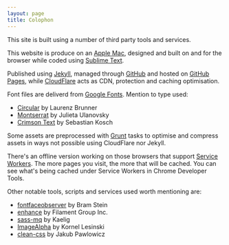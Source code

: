 ```yaml
---
layout: page
title: Colophon
---
```


<p class="c-intro">This site is built using a number of third party tools and services.</p>

This website is produce on an [Apple Mac](http://www.apple.com/uk/macbook/), designed and built on and for the browser while coded using [Sublime Text](https://www.sublimetext.com).

Published using [Jekyll](https://jekyllrb.com), managed through [GitHub](https://github.com) and hosted on [GitHub Pages](https://pages.github.com), while [CloudFlare](https://www.cloudflare.com) acts as CDN, protection and caching optimisation.

Font files are deliverd from [Google Fonts](https://www.google.com/fonts]). Mention to type used:

- [Circular](https://lineto.com/The+Fonts/Font+Categories/Text+Fonts/Circular/) by Laurenz Brunner
- [Montserrat](https://www.google.com/fonts/specimen/Montserrat) by Julieta Ulanovsky
- [Crimson Text](https://www.google.com/fonts/specimen/Crimson+Text) by Sebastian Kosch

Some assets are preprocessed with [Grunt](http://gruntjs.com) tasks to optimise and compress assets in ways not possible using CloudFlare nor Jekyll.

There's an offline version working on those browsers that support [Service Workers](https://github.com/slightlyoff/ServiceWorker/blob/master/explainer.md). The more pages you visit, the more that will be cached. You can see what's being cached under Service Workers in Chrome Developer Tools.

Other notable tools, scripts and services used worth mentioning are:

- [fontfaceobserver](https://github.com/bramstein/fontfaceobserver) by Bram Stein
- [enhance](https://github.com/filamentgroup/enhance) by Filament Group Inc.
- [sass-mq](https://github.com/sass-mq/sass-mq) by Kaelig
- [ImageAlpha](https://pngmini.com/) by Kornel Lesinski
- [clean-css](https://github.com/jakubpawlowicz/clean-css) by Jakub Pawlowicz